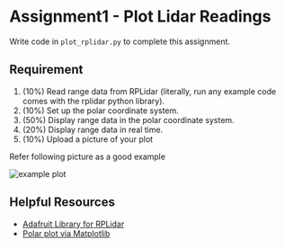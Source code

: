 # Assignment1 - Plot Lidar Readings
Write code in `plot_rplidar.py` to complete this assignment.

## Requirement
1. (10%) Read range data from RPLidar (literally, run any example code comes with the rplidar python library).
2. (10%) Set up the polar coordinate system.
3. (50%) Display range data in the polar coordinate system.
4. (20%) Display range data in real time. 
5. (10%) Upload a picture of your plot

Refer following picture as a good example

![example plot](https://user-images.githubusercontent.com/7419790/66256236-b94ec980-e7c6-11e9-921e-c5098fce58b1.gif)
## Helpful Resources
- [Adafruit Library for RPLidar](https://github.com/adafruit/Adafruit_CircuitPython_rplidar)
- [Polar plot via Matplotlib](https://matplotlib.org/stable/gallery/pie_and_polar_charts/polar_demo.html)
